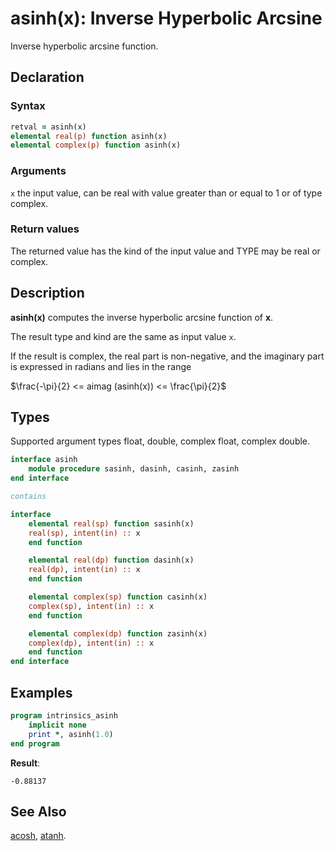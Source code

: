 # asinh(x): Inverse Hyperbolic Arcsine

Inverse hyperbolic arcsine function.

## Declaration

### Syntax

```fortran
retval = asinh(x)
elemental real(p) function asinh(x)
elemental complex(p) function asinh(x)
```
### Arguments

`x` the input value, can be real with value greater than or equal to 1 or of
type complex.

### Return values

The returned value has the kind of the input value and TYPE may be real
or complex.

## Description

**asinh(x)** computes the inverse hyperbolic arcsine function of **x**.

The result type and kind are the same as input value `x`.

If the result is complex, the real part is non-negative, and the imaginary part
is expressed in radians and lies in the range

$\frac{-\pi}{2} <= aimag (asinh(x)) <= \frac{\pi}{2}$

## Types

Supported argument types float, double, complex float, complex double.

```fortran
interface asinh
    module procedure sasinh, dasinh, casinh, zasinh
end interface

contains

interface
    elemental real(sp) function sasinh(x)
    real(sp), intent(in) :: x
    end function

    elemental real(dp) function dasinh(x)
    real(dp), intent(in) :: x
    end function

    elemental complex(sp) function casinh(x)
    complex(sp), intent(in) :: x
    end function

    elemental complex(dp) function zasinh(x)
    complex(dp), intent(in) :: x
    end function
end interface
```
## Examples

```fortran
program intrinsics_asinh
    implicit none
    print *, asinh(1.0)
end program
```

**Result**:

```
-0.88137
```
## See Also

[acosh](acosh.md), [atanh](atanh.md).
